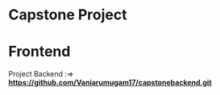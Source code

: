 # Capstone Project
# Frontend 

Project Backend :=> **https://github.com/Vaniarumugam17/capstonebackend.git**
